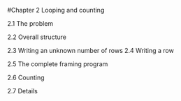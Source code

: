 #Chapter 2 Looping and counting

2.1 The problem

2.2 Overall structure

2.3 Writing an unknown number of rows 2.4 Writing a row

2.5 The complete framing program

2.6 Counting

2.7 Details
